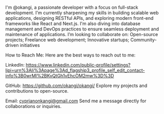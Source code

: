 I'm @okangi, 
a passionate developer with a focus on full-stack development. 
I'm currently sharpening my skills in building scalable web applications, 
designing RESTful APIs, and exploring modern front-end frameworks like React and Next.js. 
I'm also diving into database management and DevOps practices 
to ensure seamless deployment and maintenance of applications.
I’m looking to collaborate on:
Open-source projects; Freelance web development; Innovative startups; Community-driven initiatives

How to Reach Me:
Here are the best ways to reach out to me:

LinkedIn: https://www.linkedin.com/public-profile/settings?lipi=urn%3Ali%3Apage%3Ad_flagship3_profile_self_edit_contact-info%3B0wrMl%2BKvQtGh1vEhcOM2mw%3D%3D

GitHub: https://github.com/okangi/okangi/
Explore my projects and contributions to open-source.

Email: cyprianonkangi@gmail.com
Send me a message directly for collaborations or inquiries.

<!---
okangi/okangi is a ✨ special ✨ repository because its `README.md` (this file) appears on your GitHub profile.
You can click the Preview link to take a look at your changes.
--->
